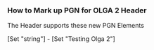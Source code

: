 ### How to Mark up PGN for OLGA 2 Header


The Header supports these new PGN Elements

[Set "string"] -
[Set "Testing Olga 2"]
